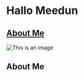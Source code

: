 # Hallo Meedun

## [About Me]("##About-Me") 

![This is an image](https://myoctocat.com/assets/images/base-octocat.svg)

## About Me
